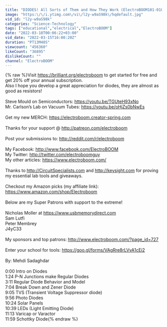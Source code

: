 ```yaml
---
title: "DIODES! All Sorts of Them and How They Work (ElectroBOOM101-010)"
image: "https:\/\/i.ytimg.com\/vi\/l2y-w9aS98k\/hqdefault.jpg"
vid_id: "l2y-w9aS98k"
categories: "Science-Technology"
tags: ["educational","electrical","ElectroBOOM"]
date: "2022-03-18T00:06:22+03:00"
vid_date: "2022-03-15T16:00:20Z"
duration: "PT13M40S"
viewcount: "456360"
likeCount: "36895"
dislikeCount: ""
channel: "ElectroBOOM"
---
```

{% raw %}Visit <a rel="nofollow" target="blank" href="https://brilliant.org/electroboom">https://brilliant.org/electroboom</a> to get started for free and get 20% off your annual subscription.<br />Also I hope you develop a great appreciation for diodes, they are almost as good as resistors!<br /><br />Steve Mould on Semiconductors: <a rel="nofollow" target="blank" href="https://youtu.be/TGUteH93xNo">https://youtu.be/TGUteH93xNo</a> <br />Mr. Carlson’s Lab on Vacuum Tubes: <a rel="nofollow" target="blank" href="https://youtu.be/oHjZs0bNwEs">https://youtu.be/oHjZs0bNwEs</a><br /><br />Get my new MERCH: <a rel="nofollow" target="blank" href="https://electroboom.creator-spring.com">https://electroboom.creator-spring.com</a><br /><br />Thanks for your support @ <a rel="nofollow" target="blank" href="http://patreon.com/electroboom">http://patreon.com/electroboom</a><br /><br />Post your submissions to: <a rel="nofollow" target="blank" href="http://reddit.com/r/electroboom">http://reddit.com/r/electroboom</a> <br /><br />My Facebook: <a rel="nofollow" target="blank" href="http://www.facebook.com/ElectroBOOM">http://www.facebook.com/ElectroBOOM</a><br />My Twitter: <a rel="nofollow" target="blank" href="http://twitter.com/electroboomguy">http://twitter.com/electroboomguy</a><br />My other articles: <a rel="nofollow" target="blank" href="https://www.electroboom.com/">https://www.electroboom.com/</a><br /><br />Thanks to <a rel="nofollow" target="blank" href="http://CircuitSpecialists.com">http://CircuitSpecialists.com</a> and <a rel="nofollow" target="blank" href="http://keysight.com">http://keysight.com</a> for proving my essential lab tools and giveaways.<br /><br />Checkout my Amazon picks (my affiliate link): <a rel="nofollow" target="blank" href="https://www.amazon.com/shop/Electroboom">https://www.amazon.com/shop/Electroboom</a><br /><br />Below are my Super Patrons with support to the extreme!<br /><br />Nicholas Moller at <a rel="nofollow" target="blank" href="https://www.usbmemorydirect.com">https://www.usbmemorydirect.com</a><br />Sam Lutfi<br />Peter Membrey<br />J4yC33<br /><br />My sponsors and top patrons: <a rel="nofollow" target="blank" href="http://www.electroboom.com/?page_id=727">http://www.electroboom.com/?page_id=727</a><br /><br />Enter your school for tools: <a rel="nofollow" target="blank" href="https://goo.gl/forms/VAgRre8rLVvA1cEi2">https://goo.gl/forms/VAgRre8rLVvA1cEi2</a><br /><br />By: Mehdi Sadaghdar<br /><br />0:00 Intro on Diodes <br />1:24 P-N Junctions make Regular Diodes<br />3:11 Regular Diode Behavior and Model<br />7:04 Break Down and Zener Diode<br />9:05 TVS (Transient Voltage Suppressor diode)<br />9:56 Photo Diodes<br />10:24 Solar Panels<br />10:39 LEDs (Light Emitting Diode)<br />11:13 Varicap or Varactor<br />11:59 Schottky Diode{% endraw %}
